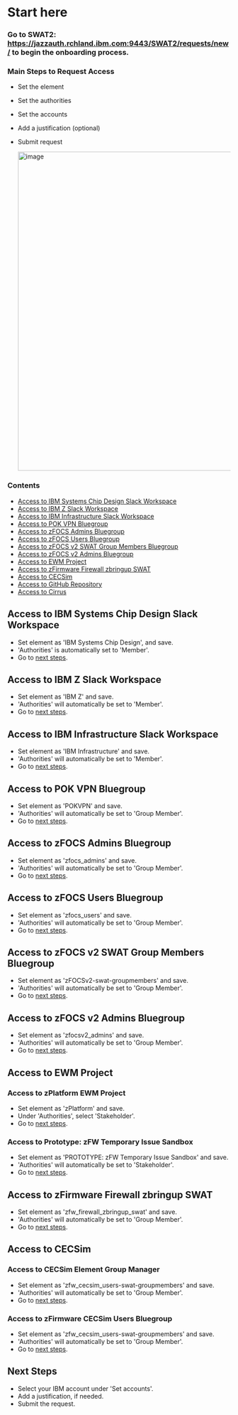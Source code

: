 # Start here
### Go to SWAT2: https://jazzauth.rchland.ibm.com:9443/SWAT2/requests/new/ to begin the onboarding process.

### Main Steps to Request Access 
- Set the element
- Set the authorities
- Set the accounts
- Add a justification (optional)
- Submit request

  
  <img width="718" alt="image" src="https://github.com/user-attachments/assets/8f3040bf-d89d-467a-a91b-ba252312d75e" />

### Contents
- [Access to IBM Systems Chip Design Slack Workspace](#access-to-ibm-systems-chip-design-slack-workspace)
- [Access to IBM Z Slack Workspace](#access-to-ibm-z-slack-workspace)
- [Access to IBM Infrastructure Slack Workspace](#access-to-ibm-infrastructure-slack-workspace)
- [Access to POK VPN Bluegroup](#access-to-pok-vpn-bluegroup)
- [Access to zFOCS Admins Bluegroup](#access-to-zfocs-admins-bluegroup)
- [Access to zFOCS Users Bluegroup](access-to-zfocs-users-bluegroup)
- [Access to zFOCS v2 SWAT Group Members Bluegroup](#access-to-zfocs-v2-swat-group-members-bluegroup)
- [Access to zFOCS v2 Admins Bluegroup](#access-to-zfocs-v2-admins-bluegroup)
- [Access to EWM Project](#access-to-ewm-project)
- [Access to zFirmware Firewall zbringup SWAT](#access-to-zfirmware-firewall-zbringup-swat)
- [Access to CECSim](#access-to-cecsim)
- [Access to GitHub Repository](#access-to-github-repository)
- [Access to Cirrus](#access-to-cirrus)


## Access to IBM Systems Chip Design Slack Workspace
- Set element as 'IBM Systems Chip Design', and save.
- 'Authorities' is automatically set to 'Member'.
- Go to [next steps](#next-steps).

## Access to IBM Z Slack Workspace
- Set element as 'IBM Z' and save.
- 'Authorities' will automatically be set to 'Member'.
- Go to [next steps](#next-steps).

## Access to IBM Infrastructure Slack Workspace
- Set element as 'IBM Infrastructure' and save.
- 'Authorities' will automatically be set to 'Member'.
- Go to [next steps](#next-steps).

## Access to POK VPN Bluegroup
- Set element as 'POKVPN' and save.
- 'Authorities' will automatically be set to 'Group Member'.
- Go to [next steps](#next-steps).

## Access to zFOCS Admins Bluegroup
- Set element as 'zfocs_admins' and save.
- 'Authorities' will automatically be set to 'Group Member'.
- Go to [next steps](#next-steps).

## Access to zFOCS Users Bluegroup
- Set element as 'zfocs_users' and save.
- 'Authorities' will automatically be set to 'Group Member'.
- Go to [next steps](#next-steps).

## Access to zFOCS v2 SWAT Group Members Bluegroup
- Set element as 'zFOCSv2-swat-groupmembers' and save.
- 'Authorities' will automatically be set to 'Group Member'.
- Go to [next steps](#next-steps).

## Access to zFOCS v2 Admins Bluegroup
- Set element as 'zfocsv2_admins' and save.
- 'Authorities' will automatically be set to 'Group Member'.
- Go to [next steps](#next-steps).

## Access to EWM Project
### Access to zPlatform EWM Project
- Set element as 'zPlatform' and save.
- Under 'Authorities', select 'Stakeholder'.
- Go to [next steps](#next-steps).

### Access to Prototype: zFW Temporary Issue Sandbox
- Set element as 'PROTOTYPE: zFW Temporary Issue Sandbox' and save.
- 'Authorities' will automatically be set to 'Stakeholder'.
- Go to [next steps](#next-steps).

## Access to zFirmware Firewall zbringup SWAT
- Set element as 'zfw_firewall_zbringup_swat' and save.
- 'Authorities' will automatically be set to 'Group Member'.
- Go to [next steps](#next-steps).

## Access to CECSim
### Access to CECSim Element Group Manager
- Set element as 'zfw_cecsim_users-swat-groupmembers' and save.
- 'Authorities' will automatically be set to 'Group Member'.
- Go to [next steps](#next-steps).

### Access to zFirmware CECSim Users Bluegroup
- Set element as 'zfw_cecsim_users-swat-groupmembers' and save.
- 'Authorities' will automatically be set to 'Group Member'.
- Go to [next steps](#next-steps).

## Next Steps
- Select your IBM account under 'Set accounts'.
- Add a justification, if needed.
- Submit the request.

